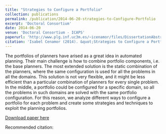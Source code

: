 ```yaml
---
title: "Strategies to Configure a Portfolio"
collection: publications
permalink: /publication/2014-06-20-strategies-to-Configure-Portfolio
excerpt: 'Doctoral Consortium'
date: 2014-06-20
venue: 'Doctoral Consortium - ICAPS'
paperurl: 'http://www.plg.inf.uc3m.es/~icenamor/files/DissertationAbstract.pdf'
citation: 'Isabel Cenamor (2014). &quot;Strategies to Configure a Portfolio&quot; <i>Doctoral Consortium, International Conference on Automated Planning and Scheduling. (ICAPS 2014) Portsmouth, USA</i>.'
---
```

The portfolios of planners have arised as a great idea
in automated planning. Their main challenge is how to
combine portfolio components, i.e. the base planners.
The most extended solution is the static combination of
the planners, where the same configuration is used for
all the problems in all the domains. This solution is not
very flexible, and it might be less efficient than a particular
combination of planners for every single problem.
In the middle, a portfolio could be configured for a specific
domain, so all the problems in such domains are
solved with the same portfolio configuration. For this
reason, we analyze different ways to configure a portfolio
for each problem and create some strategies and
techniques to exploit the planning portfolios.


[Download paper here](http://www.plg.inf.uc3m.es/~icenamor/files/DissertationAbstract.pd)

Recommended citation: 
